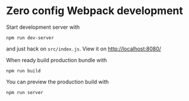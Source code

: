 
# Zero config Webpack development

Start development server with

    npm run dev-server

and just hack on `src/index.js`. View it on <http://localhost:8080/>

When ready build production bundle with

    npm run build

You can preview the production build with

    npm run server
